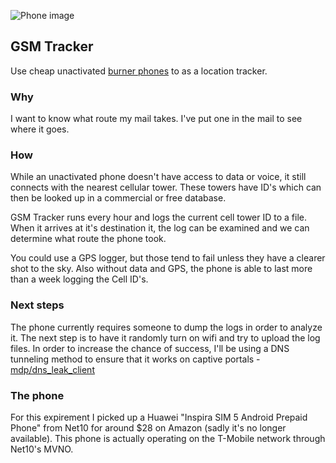 ![Phone image](https://s3.amazonaws.com/img.mdp.im/2014--m-07-2014--m-07-IMG_20140706_2323572-rerrb-ci98y.png)

## GSM Tracker

Use cheap unactivated [burner phones](https://www.youtube.com/watch?v=QRo4-VjgT6A&feature=youtu.be) to as a location tracker.

### Why

I want to know what route my mail takes. I've put one in the mail
to see where it goes.

### How

While an unactivated phone doesn't have access to data or voice,
it still connects with the nearest cellular tower. These towers
have ID's which can then be looked up in a commercial or free 
database.

GSM Tracker runs every hour and logs the current cell tower ID
to a file. When it arrives at it's destination it, the log can
be examined and we can determine what route the phone took.

You could use a GPS logger, but those tend to fail unless they have a clearer shot to the sky. Also without data and GPS, the phone is able to last more than a week logging the Cell ID's.

### Next steps

The phone currently requires someone to dump the logs in order to analyze it. The next step is to have it randomly turn on wifi and try to upload the log files. In order to increase the chance of success, I'll be using a DNS tunneling method to ensure that it works on captive portals - [mdp/dns_leak_client](https://github.com/mdp/dns_leak_client)

### The phone

For this expirement I picked up a Huawei "Inspira SIM 5 Android Prepaid Phone" from Net10 for around $28 on Amazon (sadly it's no longer available). This phone is actually operating on the T-Mobile network through Net10's MVNO.

